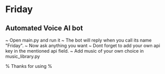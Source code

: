 # Friday
<h2>Automated Voice AI bot</h2>

~ Open main.py and run it
~ The bot will reply when you call its name "Friday".
~ Now ask anything you want
~ Dont forget to add your own api key in the mentioned api field.
~ Add music of your own choice in music_library.py 

% Thanks for using %

